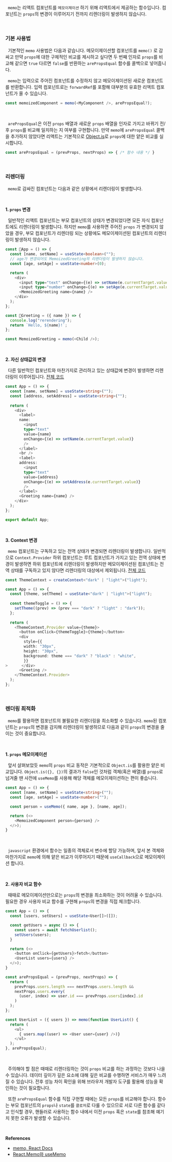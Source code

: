 
&nbsp;&nbsp;`memo`는 리액트 컴포넌트를 `메모이제이션` 하기 위해 리액트에서 제공하는 함수입니다. 컴포넌트는 `props`의 변경이 이루어지기 전까지 리렌더링이 발생하지 않습니다.

<br>

### 기본 사용법

&nbsp;&nbsp;기본적인 `memo` 사용법은 다음과 같습니다. 메모이제이션할 컴포넌트를 `memo()` 로 감싸고 만약 `props`에 대한 구체적인 비교를 제시하고 싶다면 두 번째 인자로 `props`를 비교해 같으면 `true` 다르면 `false`를 반환하는 `arePropsEqual` 함수를 콜백으로 넣어줍니다.

&nbsp;&nbsp;`memo`는 입력으로 주어진 컴포넌트를 수정하지 않고 메모이제이션된 새로운 컴포넌트를 반환합니다. 입력 컴포넌트로는 `forwardRef`를 포함해 대부분의 유효한 리액트 컴포넌트가 올 수 있습니다.

```javascript
const memoizedComponent = memo(<MyComponent />, arePropsEqual?);
```

<br>

&nbsp;&nbsp;`arePropsEqual`은 이전 `props` 배열과 새로운 `props` 배열을 인자로 가지고 바뀌기 전/후 `props`를 비교해 일치하는 지 여부를 구현합니다. 만약 `memo`에 `arePropsEqual` 콜백을 추가하지 않았다면 리액트는 기본적으로 [Object.is](https://developer.mozilla.org/ko/docs/Web/JavaScript/Reference/Global_Objects/Object/is)로 `props`에 대한 얕은 비교를 실시합니다.

```javascript
const arePropsEqual = (prevProps, nextProps) => { /* 함수 내용 */ }
```

<br>

### 리렌더링

&nbsp;&nbsp;`memo`로 감싸진 컴포넌트는 다음과 같은 상황에서 리렌더링이 발생합니다.

<br>

**1. `props` 변경**

&nbsp;&nbsp;일반적인 리액트 컴포넌트는 부모 컴포넌트의 상태가 변경되었다면 모든 자식 컴포넌트에도 리렌더링이 발생합니다. 하지만 `memo`를 사용하면 주어진 `props` 가 변경되지 않았을 경우, 부모 컴포넌트가 리렌더링 되는 상황에도 메모이제이션된 컴포넌트의 리렌더링이 발생하지 않습니다.

```ts
const App = () => {
  const [name, setName] = useState<boolean>("");
  // age가 변경되어도 MemoizedGreeting의 리렌더링이 발생하지 않습니다.
  const [age, setAge] = useState<number>(0);

  return (
    <div>
      <input type="text" onChange={(e) => setName(e.currentTarget.value)} />
      <input type="number" onChange={(e) => setAge(e.currentTarget.value)} minValue="1" />
      <MemoizedGreeting name={name} />
    </div>
  );
};

const Greeting = ({ name }) => {
  console.log("rerendering");
  return `Hello, ${name}!`;
};

const MemoizedGreeting = memo(<Child />);
```

<br>

**2. 자신 상태값의 변경**

&nbsp;&nbsp;다른 일반적인 컴포넌트와 마찬가지로 관리하고 있는 상태값에 변경이 발생하면 리렌더링이 이루어집니다. [전체 코드](https://codesandbox.io/p/devbox/react-memo-kltjp5?file=%2Fsrc%2FApp.tsx%3A1%2C1-71%2C1)

```ts
const App = () => {
  const [name, setName] = useState<string>("");
  const [address, setAddress] = useState<string>("");
    
  return (
    <div>
      <label>
      name:
        <input
        type="text"
        value={name}
        onChange={(e) => setName(e.currentTarget.value)}
        />
      </label>
      <br />
      <label>
      address:
        <input
        type="text"
        value={address}
        onChange={(e) => setAddress(e.currentTarget.value)}
        />
      </label>
      <Greeting name={name} />
    </div>
  );
};

export default App;
```


<br>

**3. Context 변경**

&nbsp;&nbsp;`memo` 컴포넌트는 구독하고 있는 전역 상태가 변경되면 리렌더링이 발생합니다. 일반적으로 `Context.Provider` 하위 컴포넌트는 루트 컴포넌트가 가지고 있는 전역 상태에 변경이 발생하면 하위 컴포넌트에 리렌더링이 발생하지만 메모이제이션된 컴포넌트는 전역 상태를 구독하고 있지 않다면 리렌더링의 대상에서 제외됩니다. [전체 코드](https://codesandbox.io/p/devbox/react-memo-context-d9qf6s?file=%2Fsrc%2FApp.tsx%3A25%2C3)

```ts
const ThemeContext = createContext<"dark" | "light">("light");

const App = () => {
  const [theme, setTheme] = useState<"dark" | "light">("light");
  
  const themeToggle = () => {
    setTheme((prev) => (prev === "dark" ? "light" : "dark"));
  };
  
  return (
    <ThemeContext.Provider value={theme}>
      <button onClick={themeToggle}>{theme}</button>
      <div
        style={{
        width: "30px",
        height: "30px",
        background: theme === "dark" ? "black" : "white",
        }}
>      </div>
      <Greeting />
    </ThemeContext.Provider>
  );
};
```

<br>

### 렌더링 최적화

  &nbsp;&nbsp;`memo`를 활용하면 컴포넌트의 불필요한 리렌더링을 최소화할 수 있습니다. `memo`된 컴포넌트는 `props`의 변경을 감지해 리렌더링이 발생하므로 다음과 같이 `props`의 변경을 줄이는 것이 중요합니다.

<br>

**1. `props` 메모이제이션**

&nbsp;&nbsp;앞서 살펴보았듯 `memo`의 `props` 비교 동작은 기본적으로 `Object.is`를 활용한 얕은 비교입니다. `Object.is({}, {})`의 결과가 `false`인 것처럼 객체(혹은 배열)를 `props`로 넘겨줄 땐 사전에 `useMemo`를 사용해 해당 객체를 메모이제이션하는 편이 좋습니다.


```ts
const App = () => {
  const [name, setName] = useState<string>("");
  const [age, setAge] = useState<number>("");

  const person = useMemo({ name, age }, [name, age]);

  return (<>
    <MemoizedComponent person={person} />
  </>);
}
```

<br>

&nbsp;&nbsp;`javascript` 환경에서 함수는 일종의 객체로서 변수에 할당 가능하며, 앞서 본 객체와 마찬가지로 `memo`에 의해 얕은 비교가 이루어지기 때문에 `useCallback`으로 메모이제이션 합니다.

<br>

**2. 사용자 비교 함수**

&nbsp;&nbsp;때때로 메모이제이션만으로는 `props`의 변경을 최소화하는 것이 어려울 수 있습니다. 필요한 경우 사용자 비교 함수를 구현해 `props`의 변경을 직접 체크합니다.

```ts
const App = () => {
  const [users, setUsers] = useState<User[]>([]);

  const getUsers = async () => {
    const users = await fetchUserlist();
    setUsers(users);
  }

  return (<>
    <button onClick={getUsers}>fetch</button>
    <UserList users={users} />
  </>);
}

const arePropsEqual = (prevProps, nextProps) => {
  return (
    prevProps.users.length === nextProps.users.length &&
    nextProps.users.every(
      (user, index) => user.id === prevProps.users[index].id
    )
  );
};

const UserList = ({ users }) => memo(function UserList() {
  return (
    <ul>
      { users.map((user) => <User user={user} />)}
    </ul>
  );
}, arePropsEqual);
```

<br>

&nbsp;&nbsp;주의해야 할 점은 때때로 리렌더링하는 것이 `props` 비교를 하는 과정하는 것보다 나을 수 있습니다. 데이터 깊이가 깊은 요소에 대해 깊은 비교를 수행하면 서비스가 매우 느려질 수 있습니다. 전후 성능 차이 확인을 위해 브라우저 개발자 도구를 활용해 성능을 확인하는 것이 필요합니다.

&nbsp;&nbsp;또한 `arePropsEqual` 함수를 직접 구현할 때에는 모든 `props`를 비교해야 합니다. 함수는 부모 컴포넌트의 `props`나 `state`를 `클로저`로 다룰 수 있으므로 서로 다른 함수를 같다고 인식할 경우, 핸들러로 사용하는 함수 내에서 이전 `props` 혹은 `state`를 참조해 예기치 못한 오류가 발생할 수 있습니다.

<br>

**References**
- [memo, React Docs](https://ko.react.dev/reference/react/memo)
- [React.Memo와 useMemo](https://velog.io/@integer/React.memo%EC%99%80-useMemo)